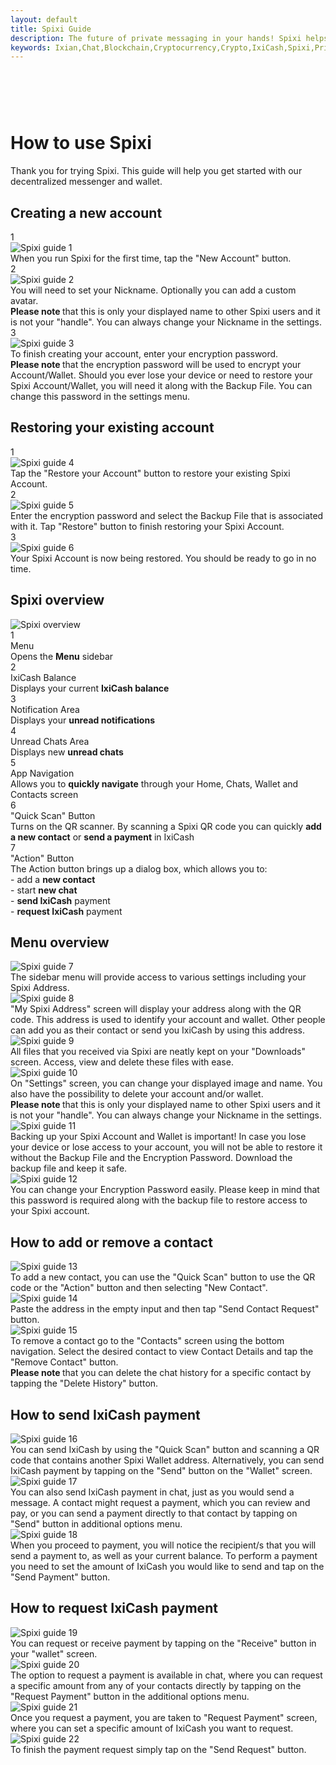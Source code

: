 ```yaml
---
layout: default
title: Spixi Guide
description: The future of private messaging in your hands! Spixi helps you keep your conversations completely private!
keywords: Ixian,Chat,Blockchain,Cryptocurrency,Crypto,IxiCash,Spixi,Private
---
```

<div class="bg-success d-flex align-items-center" style="padding-bottom: 60px;">
</div>
<div class="container">
    <h1 class="text-center downloadsTitle">How to use Spixi</h1>
    <p class="text-center downloadsSubTitle">
        Thank you for trying Spixi. This guide will help you get started with our decentralized messenger and wallet.
    </p>
    <div class="divider"></div>
    <h2 class="guide">Creating a new account</h2>
    <div class="row">
        <div class="col-xl-4 mb-3 guideBox">
            <div class="guidePageIndicator">1</div>
            <img src="assets/img/guide/SpixiCreate.png" alt="Spixi guide 1"/>
            <div class="guideText">When you run Spixi for the first time, tap the "New Account" button.</div>
        </div>
        <div class="col-xl-4 mb-3 guideBoxNoBg">
            <div class="guidePageIndicator">2</div>
            <img src="assets/img/guide/Spixi2.png" alt="Spixi guide 2"/>
            <div class="guideText">You will need to set your Nickname. Optionally you can add a custom avatar.</div>
            <div class="guideSubText">
                <strong>Please note </strong>
                that this is only your displayed name to other Spixi users and it is not your "handle". You can always change your Nickname in the settings.
            </div>
        </div>
        <div class="col-xl-4 mb-3 guideBox">
            <div class="guidePageIndicator">3</div>
            <img src="assets/img/guide/Spixi3.png" alt="Spixi guide 3"/>
            <div class="guideText">To finish creating your account, enter your encryption password.</div>
            <div class="guideSubText">
                <strong>Please note </strong>
                that the encryption password will be used to encrypt your Account/Wallet.
                Should you ever lose your device or need to restore your Spixi Account/Wallet, you will need it along with the Backup File.
                You can change this password in the settings menu.
            </div>
        </div>
    </div>
    <div class="divider"></div>
    <h2 class="guide">Restoring your existing account</h2>
    <div class="row">
        <div class="col-xl-4 mb-3 guideBoxNoBg">
            <div class="guidePageIndicator">1</div>
            <img src="assets/img/guide/SpixiRestore.png" alt="Spixi guide 4"/>
            <div class="guideText">Tap the "Restore your Account" button to restore your existing Spixi Account.</div>
        </div>
        <div class="col-xl-4 mb-3 guideBox">
            <div class="guidePageIndicator">2</div>
            <img src="assets/img/guide/Spixi4.png" alt="Spixi guide 5"/>
            <div class="guideText">Enter the encryption password and select the Backup File that is associated with it. Tap "Restore" button to finish restoring your Spixi Account.</div>
        </div>
        <div class="col-xl-4 mb-3 guideBoxNoBg">
            <div class="guidePageIndicator">3</div>
            <img src="assets/img/guide/Spixi5.png" alt="Spixi guide 6"/>
            <div class="guideText">Your Spixi Account is now being restored. You should be ready to go in no time.</div>
        </div>
    </div>
    <div class="divider"></div>
    <h2 class="guide">Spixi overview</h2>
    <div class="row guideOverviewBox">
        <div class="col-xs-auto mr-4 guideOverviewImageBox">
            <img src="assets/img/guide/Overview1.png" alt="Spixi overview"/>
        </div>
        <div class="col guideOverviewTextBox">
            <div class="row">
                <div class="col-5 guideOverviewTitle">
                    <div class="overviewSectionIndicator">1</div>
                    Menu
                </div>
                <div class="col-7 guideOverviewDescription">
                    Opens the <strong>Menu</strong> sidebar
                </div>
                <div class="divider col-11"></div>
                <div class="col-5 guideOverviewTitle">
                    <div class="overviewSectionIndicator">2</div>
                    IxiCash Balance
                </div>
                <div class="col-7 guideOverviewDescription">
                    Displays your current <strong>IxiCash balance</strong>
                </div>
                <div class="divider col-11"></div>
                <div class="col-5 guideOverviewTitle">
                    <div class="overviewSectionIndicator">3</div>
                    Notification Area
                </div>
                <div class="col-7 guideOverviewDescription">
                    Displays your <strong>unread notifications</strong>
                </div>
                <div class="divider col-11"></div>
                <div class="col-5 guideOverviewTitle">
                    <div class="overviewSectionIndicator">4</div>
                    Unread Chats Area
                </div>
                <div class="col-7 guideOverviewDescription">
                    Displays new <strong>unread chats</strong>
                </div>
                <div class="divider col-11"></div>
                <div class="col-5 guideOverviewTitle">
                    <div class="overviewSectionIndicator">5</div>
                    App Navigation
                </div>
                <div class="col-7 guideOverviewDescription">
                    Allows you to <strong>quickly navigate</strong> through your Home, Chats, Wallet and Contacts screen
                </div>
                <div class="divider col-11"></div>
                <div class="col-5 guideOverviewTitle">
                    <div class="overviewSectionIndicator">6</div>
                    "Quick Scan" Button
                </div>
                <div class="col-7 guideOverviewDescription">
                    Turns on the QR scanner. By scanning a Spixi QR code you can quickly <strong>add a new contact</strong> or <strong>send a payment</strong> in IxiCash
                </div>
                <div class="divider col-11"></div>
                <div class="col-5 guideOverviewTitle">
                    <div class="overviewSectionIndicator">7</div>
                    "Action" Button
                </div>
                <div class="col-7 mb-4 guideOverviewDescription">
                    The Action button brings up a dialog box, which allows you to:<br/>
                    - add a <strong>new contact</strong><br/>
                    - start <strong>new chat</strong><br/>
                    - <strong>send IxiCash</strong> payment<br/>
                    - <strong>request IxiCash</strong> payment<br/>
                </div>
            </div>
        </div>
    </div>
    <div class="divider"></div>
    <h2 class="guide">Menu overview</h2>
    <div class="row">
        <div class="col-xl-4 mb-3 guideBoxNoBg">
            <img src="assets/img/guide/Spixi6.png" alt="Spixi guide 7"/>
            <div class="guideText">The sidebar menu will provide access to various settings including your Spixi Address.</div>
        </div>
        <div class="col-xl-4 mb-3 guideBox">
            <img src="assets/img/guide/Spixi7.png" alt="Spixi guide 8"/>
            <div class="guideText">"My Spixi Address" screen will display your address along with the QR code. This address is used to identify your account and wallet. Other people can add you as their contact or send you IxiCash by using this address.</div>
        </div>
        <div class="col-xl-4 mb-3 guideBoxNoBg">
            <img src="assets/img/guide/Spixi8.png" alt="Spixi guide 9"/>
            <div class="guideText">All files that you received via Spixi are neatly kept on your "Downloads" screen. Access, view and delete these files with ease.</div>
        </div>
        <div class="col-xl-4 mb-3 guideBox">
            <img src="assets/img/guide/Spixi9.png" alt="Spixi guide 10"/>
            <div class="guideText">On "Settings" screen, you can change your displayed image and name. You also have the possibility to delete your account and/or wallet.</div>
            <div class="guideSubText">
                <strong>Please note </strong>
                that this is only your displayed name to other Spixi users and it is not your "handle". You can always change your Nickname in the settings.
            </div>
        </div>
        <div class="col-xl-4 mb-3 guideBoxNoBg">
            <img src="assets/img/guide/Spixi10.png" alt="Spixi guide 11"/>
            <div class="guideText">Backing up your Spixi Account and Wallet is important!
                In case you lose your device or lose access to your account, you will not be able to restore it without the Backup File and the Encryption Password.
                Download the backup file and keep it safe.
            </div>
        </div>
        <div class="col-xl-4 mb-3 guideBox">
            <img src="assets/img/guide/Spixi11.png" alt="Spixi guide 12"/>
            <div class="guideText">You can change your Encryption Password easily.
                Please keep in mind that this password is required along with the backup file to restore access to your Spixi account.
            </div>
        </div>
    </div>
    <div class="divider"></div>
    <h2 class="guide">How to add or remove a contact</h2>
    <div class="row">
        <div class="col-xl-4 mb-3 guideBox">
            <img src="assets/img/guide/Spixi12.png" alt="Spixi guide 13"/>
            <div class="guideText">To add a new contact, you can use the "Quick Scan" button to use the QR code or the "Action" button and then selecting "New Contact".</div>
        </div>
        <div class="col-xl-4 mb-3 guideBoxNoBg">
            <img src="assets/img/guide/Spixi13.png" alt="Spixi guide 14"/>
            <div class="guideText">Paste the address in the empty input and then tap "Send Contact Request" button.</div>
        </div>
        <div class="col-xl-4 mb-3 guideBox">
            <img src="assets/img/guide/Spixi14.png" alt="Spixi guide 15"/>
            <div class="guideText">To remove a contact go to the "Contacts" screen using the bottom navigation. Select the desired contact to view Contact Details and tap the "Remove Contact" button.</div>
            <div class="guideSubText">
                <strong>Please note </strong>
                that you can delete the chat history for a specific contact by tapping the "Delete History" button.
            </div>
        </div>
    </div>
    <div class="divider"></div>
    <h2 class="guide">How to send IxiCash payment</h2>
    <div class="row">
        <div class="col-xl-4 mb-3 guideBoxNoBg">
            <img src="assets/img/guide/Spixi15.png" alt="Spixi guide 16"/>
            <div class="guideText">
                You can send IxiCash by using the "Quick Scan" button and scanning a QR code that contains another Spixi Wallet address.
                Alternatively, you can send IxiCash payment by tapping on the "Send" button on the "Wallet" screen.
            </div>
        </div>
        <div class="col-xl-4 mb-3 guideBox">
            <img src="assets/img/guide/Spixi16.png" alt="Spixi guide 17"/>
            <div class="guideText">
                You can also send IxiCash payment in chat, just as you would send a message.
                A contact might request a payment, which you can review and pay, or you can send a payment directly to that contact by tapping on "Send" button in additional options menu.
            </div>
        </div>
        <div class="col-xl-4 mb-3 guideBoxNoBg">
            <img src="assets/img/guide/Spixi17.png" alt="Spixi guide 18"/>
            <div class="guideText">
                When you proceed to payment, you will notice the recipient/s that you will send a payment to, as well as your current balance.
                To perform a payment you need to set the amount of IxiCash you would like to send and tap on the "Send Payment" button.
            </div>
        </div>
    </div>
    <div class="divider"></div>
    <h2 class="guide">How to request IxiCash payment</h2>
    <div class="row">
        <div class="col-xl-4 mb-3 guideBox">
            <img src="assets/img/guide/Spixi18.png" alt="Spixi guide 19"/>
            <div class="guideText">
                You can request or receive payment by tapping on the "Receive" button in your "wallet" screen.
            </div>
        </div>
        <div class="col-xl-4 mb-3 guideBoxNoBg">
            <img src="assets/img/guide/Spixi19.png" alt="Spixi guide 20"/>
            <div class="guideText">
                The option to request a payment is available in chat, where you can request a specific amount
                from any of your contacts directly by tapping on the "Request Payment" button in the additional options menu.
            </div>
        </div>
        <div class="col-xl-4 mb-3 guideBox">
            <img src="assets/img/guide/Spixi20.png" alt="Spixi guide 21"/>
            <div class="guideText mb-4">
                Once you request a payment, you are taken to "Request Payment" screen, where you can set a specific amount of IxiCash you want to request.
            </div>
            <img src="assets/img/guide/Spixi21.png" alt="Spixi guide 22"/>
            <div class="guideText">
                To finish the payment request simply tap on the "Send Request" button.
            </div>
        </div>
    </div>
</div>
